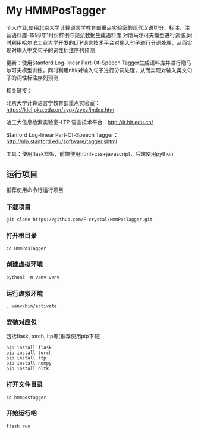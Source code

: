 # My HMMPosTagger
个人作业,使用北京大学计算语言学教育部重点实验室的现代汉语切分、标注、注音语料库-1998年1月份样例与规范数据生成语料库,对隐马尔可夫模型进行训练,同时利用哈尔滨工业大学开发的LTP语言技术平台对输入句子进行分词处理，从而实现对输入中文句子的词性标注序列预测

更新：使用Stanford Log-linear Part-Of-Speech Tagger生成语料库并进行隐马尔可夫模型训练，同时利用nltk对输入句子进行分词处理，从而实现对输入英文句子的词性标注序列预测

相关链接：

北京大学计算语言学教育部重点实验室：https://klcl.pku.edu.cn/zygx/zyxz/index.htm

哈工大信息检索实验室-LTP 语言技术平台：http://ir.hit.edu.cn/

Stanford Log-linear Part-Of-Speech Tagger：http://nlp.stanford.edu/software/tagger.shtml

工具：使用flask框架，前端使用html+css+javascript，后端使用python

## 运行项目
推荐使用命令行运行项目

### 下载项目
```
git clone https://github.com/F-crystal/HmmPosTagger.git
```

### 打开根目录
```
cd HmmPosTagger
```

### 创建虚拟环境
```
python3 -m venv venv
```

### 运行虚拟环境
```
. venv/bin/activate
```

### 安装对应包
包括flask, torch, ltp等(推荐使用pip下载)
```
pip install flask
pip install torch
pip install ltp
pip install numpy
pip install nltk
```

### 打开文件目录
```
cd hmmpostagger
```

### 开始运行吧
```
flask run
```


